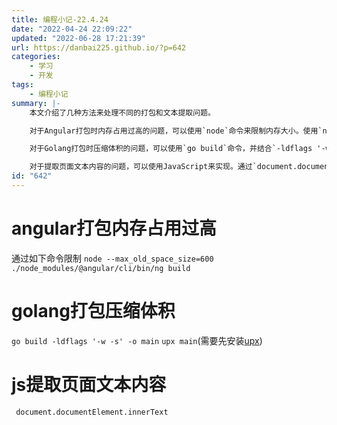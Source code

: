 ```yaml
---
title: 编程小记-22.4.24
date: "2022-04-24 22:09:22"
updated: "2022-06-28 17:21:39"
url: https://danbai225.github.io/?p=642
categories:
    - 学习
    - 开发
tags:
    - 编程小记
summary: |-
    本文介绍了几种方法来处理不同的打包和文本提取问题。

    对于Angular打包时内存占用过高的问题，可以使用`node`命令来限制内存大小。使用`node --max_old_space_size=600 ./node_modules/@angular/cli/bin/ng build`，可以将内存限制在600MB以内。

    对于Golang打包时压缩体积的问题，可以使用`go build`命令，并结合`-ldflags '-w -s'`参数。例如，`go build -ldflags '-w -s' -o main`可以在打包时去除调试信息和符号表，从而减小可执行文件的体积。然后，可以使用UPX工具进行进一步压缩。可以使用`upx main`命令来使用UPX工具，需要先安装[UPX](https://github.com/upx/upx)。

    对于提取页面文本内容的问题，可以使用JavaScript来实现。通过`document.documentElement.innerText`可以获取整个页面的文本内容。可以使用该方法来提取页面的纯文本内容。
id: "642"
---
```


# angular打包内存占用过高

通过如下命令限制
`node --max_old_space_size=600 ./node_modules/@angular/cli/bin/ng build`

# golang打包压缩体积

`go build -ldflags '-w -s' -o main`
`upx main`(需要先安装[upx](https://github.com/upx/upx))

# js提取页面文本内容

` document.documentElement.innerText`
